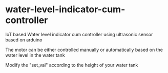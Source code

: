 # water-level-indicator-cum-controller
IoT based Water level indicator cum controller using ultrasonic sensor based on arduino 

The motor can be either controlled manually or automatically based on the water level in the water tank

Modify the "set_val" according to the height of your water tank

